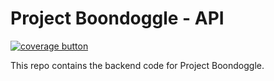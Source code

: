 # Project Boondoggle - API

[![coverage button](https://img.shields.io/endpoint?url=https://raw.githubusercontent.com/sasha-arrabi/boondoggle-api/master/docs/coverage/badge.json&style=flat)](https://sasha-arrabi.github.io/boondoggle-api/#!coverage.md)

This repo contains the backend code for Project Boondoggle.
